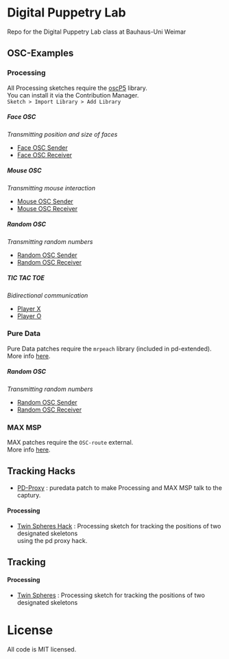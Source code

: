 # Digital Puppetry Lab

Repo for the Digital Puppetry Lab class at Bauhaus-Uni Weimar

## OSC-Examples

### Processing ###
All Processing sketches require the [oscP5](http://www.sojamo.de/libraries/oscP5/) library.  
You can install it via the Contribution Manager.  
`Sketch > Import Library > Add Library`

##### Face OSC #####
*Transmitting position and size of faces*
* [Face OSC Sender](osc-examples/processing/face_osc_sender)
* [Face OSC Receiver](osc-examples/processing/face_osc_receiver)

##### Mouse OSC #####
*Transmitting mouse interaction*
* [Mouse OSC Sender](osc-examples/processing/mouse_osc_sender)
* [Mouse OSC Receiver](osc-examples/processing/mouse_osc_receiver)

##### Random OSC #####
*Transmitting random numbers*
* [Random OSC Sender](osc-examples/processing/random_osc_sender)
* [Random OSC Receiver](osc-examples/processing/random_osc_sender)

##### TIC TAC TOE #####
*Bidirectional communication*
* [Player X](osc-examples/processing/tic_tac_toe_player_x)
* [Player O](osc-examples/processing/tic_tac_toe_player_o)

### Pure Data ###
Pure Data patches require the `mrpeach` library (included in pd-extended).  
More info [here](https://flossmanuals.net/pure-data/ch065_osc/).


##### Random OSC #####
*Transmitting random numbers*
* [Random OSC Sender](osc-examples/puredata/random_osc_sender.pd)
* [Random OSC Receiver](osc-examples/puredata/random_osc_receiver.pd)

### MAX MSP ###
MAX patches require the `OSC-route` external.  
More info [here](http://cnmat.berkeley.edu/patch/4029).

## Tracking Hacks ##

* [PD-Proxy](tracking/the-captury-hack/random_osc_sender.pd) : puredata patch to make Processing and MAX MSP talk to the captury.

#### Processing ####
* [Twin Spheres Hack](tracking/processing/twin_spheres_hack/) : Processing sketch for tracking the positions of two designated skeletons  
using the pd proxy hack.

## Tracking ##

#### Processing ####
* [Twin Spheres](tracking/processing/twin_spheres/) : Processing sketch for tracking the positions of two designated skeletons  

# License
All code is MIT licensed.
